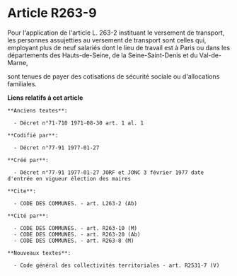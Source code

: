 # Article R263-9

Pour l'application de l'article L. 263-2 instituant le versement de transport, les personnes assujetties au versement de
transport sont celles qui, employant plus de neuf salariés dont le lieu de travail est à Paris ou dans les départements des
Hauts-de-Seine, de la Seine-Saint-Denis et du Val-de-Marne,

sont tenues de payer des cotisations de sécurité sociale ou d'allocations familiales.

**Liens relatifs à cet article**

	**Anciens textes**:

	  - Décret n°71-710 1971-08-30 art. 1 al. 1

	**Codifié par**:

	  - Décret n°77-91 1977-01-27

	**Créé par**:

	  - Décret n°77-91 1977-01-27 JORF et JONC 3 février 1977 date d'entrée en vigueur élection des maires

	**Cite**:

	  - CODE DES COMMUNES. - art. L263-2 (Ab)

	**Cité par**:

	  - CODE DES COMMUNES. - art. R263-10 (M)
	  - CODE DES COMMUNES. - art. R263-20 (Ab)
	  - CODE DES COMMUNES. - art. R263-8 (M)

	**Nouveaux textes**:

	  - Code général des collectivités territoriales - art. R2531-7 (V)
